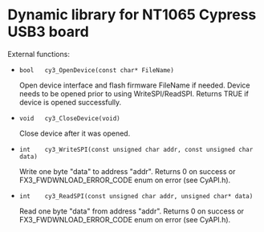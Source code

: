# Dynamic library for NT1065 Cypress USB3 board

External functions:
- `bool   cy3_OpenDevice(const char* FileName)`

  Open device interface and flash firmware FileName if needed. Device needs to be opened prior to using WriteSPI/ReadSPI.
  Returns TRUE if device is opened successfully.
  
- `void   cy3_CloseDevice(void)`

  Close device after it was opened.

- `int    cy3_WriteSPI(const unsigned char addr, const unsigned char data)`

  Write one byte "data" to address "addr". Returns 0 on success or FX3_FWDWNLOAD_ERROR_CODE enum on error (see CyAPI.h).
  
- `int    cy3_ReadSPI(const unsigned char addr, unsigned char* data)`

  Read one byte "data" from address "addr". Returns 0 on success or FX3_FWDWNLOAD_ERROR_CODE enum on error (see CyAPI.h).
